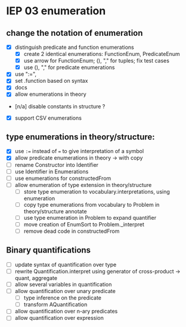 # IEP 03 enumeration
## change the notation of enumeration
- [x] distinguish predicate and function enumerations
    - [x] create 2 identical enumerations: FunctionEnum, PredicateEnum
    - [x] use arrow for FunctionEnum; (), "," for tuples; fix test cases
    - [x] use (), "," for predicate enumerations
- [x] use ":=",
- [x] set .function based on syntax
- [x] docs
- [x] allow enumerations in theory
- [n/a] disable constants in structure ?
- [x] support CSV enumerations

## type enumerations in theory/structure:

- [x] use `:=` instead of `=` to give interpretation of a symbol
- [x] allow predicate enumerations in theory → with copy
- [ ] rename Constructor into Identifier
- [ ] use Identifier in Enumerations
- [ ] use enumerations for constructedFrom
- [ ] allow enumeration of type extension in theory/structure
    - [ ] store type enumeration to vocabulary.interpretations, using enumeration
    - [ ] copy type enumerations from vocabulary to Problem in theory/structure annotate
    - [ ] use type enumeration in Problem to expand quantifier
    - [ ] move creation of EnumSort to Problem._interpret
    - [ ] remove dead code in constructedFrom

## Binary quantifications
- [ ] update syntax of quantification over type
- [ ] rewrite Quantification.interpret using generator of cross-product → quant, aggregate
- [ ] allow several variables in quantification
- [ ] allow quantification over unary predicate
    - [ ] type inference on the predicate
    - [ ] transform AQuantification
- [ ] allow quantification over n-ary predicates
- [ ] allow quantification over expression
